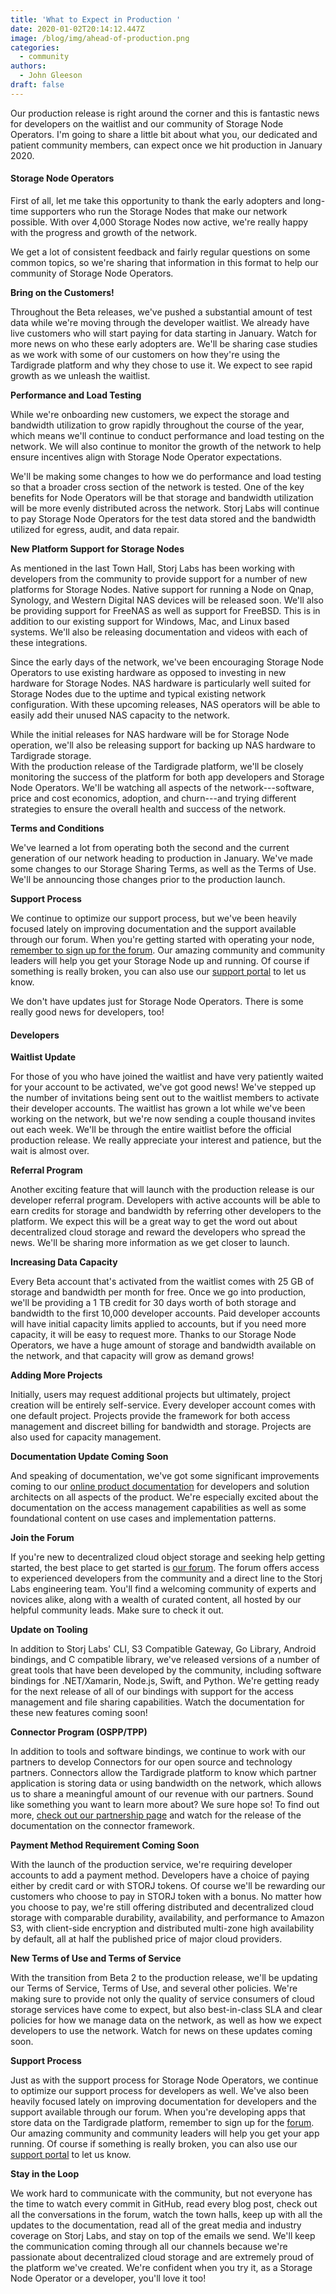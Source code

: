 ```yaml
---
title: 'What to Expect in Production '
date: 2020-01-02T20:14:12.447Z
image: /blog/img/ahead-of-production.png
categories:
  - community
authors:
  - John Gleeson
draft: false
---
```

Our production release is right around the corner and this is fantastic news for developers on the waitlist and our community of Storage Node Operators. I'm going to share a little bit about what you, our dedicated and patient community members, can expect once we hit production in January 2020.

#### Storage Node Operators

First of all, let me take this opportunity to thank the early adopters and long-time supporters who run the Storage Nodes that make our network possible. With over 4,000 Storage Nodes now active, we're really happy with the progress and growth of the network.

We get a lot of consistent feedback and fairly regular questions on some common topics, so we're sharing that information in this format to help our community of Storage Node Operators.

**Bring on the Customers!**

Throughout the Beta releases, we've pushed a substantial amount of test data while we're moving through the developer waitlist. We already have live customers who will start paying for data starting in January. Watch for more news on who these early adopters are. We'll be sharing case studies as we work with some of our customers on how they're using the Tardigrade platform and why they chose to use it. We expect to see rapid growth as we unleash the waitlist.

**Performance and Load Testing**

While we're onboarding new customers, we expect the storage and bandwidth utilization to grow rapidly throughout the course of the year, which means we'll continue to conduct performance and load testing on the network. We will also continue to monitor the growth of the network to help ensure incentives align with Storage Node Operator expectations.

We'll be making some changes to how we do performance and load testing so that a broader cross section of the network is tested. One of the key benefits for Node Operators will be that storage and bandwidth utilization will be more evenly distributed across the network. Storj Labs will continue to pay Storage Node Operators for the test data stored and the bandwidth utilized for egress, audit, and data repair.

**New Platform Support for Storage Nodes**

As mentioned in the last Town Hall, Storj Labs has been working with developers from the community to provide support for a number of new platforms for Storage Nodes. Native support for running a Node on Qnap, Synology, and Western Digital NAS devices will be released soon. We'll also be providing support for FreeNAS as well as support for FreeBSD. This is in addition to our existing support for Windows, Mac, and Linux based systems. We'll also be releasing documentation and videos with each of these integrations.

Since the early days of the network, we've been encouraging Storage Node Operators to use existing hardware as opposed to investing in new hardware for Storage Nodes. NAS hardware is particularly well suited for Storage Nodes due to the uptime and typical existing network configuration. With these upcoming releases, NAS operators will be able to easily add their unused NAS capacity to the network.

While the initial releases for NAS hardware will be for Storage Node operation, we'll also be releasing support for backing up NAS hardware to Tardigrade storage.\
With the production release of the Tardigrade platform, we'll be closely monitoring the success of the platform for both app developers and Storage Node Operators. We'll be watching all aspects of the network---software, price and cost economics, adoption, and churn---and trying different strategies to ensure the overall health and success of the network.

**Terms and Conditions**

We've learned a lot from operating both the second and the current generation of our network heading to production in January. We've made some changes to our Storage Sharing Terms, as well as the Terms of Use. We'll be announcing those changes prior to the production launch.

**Support Process**

We continue to optimize our support process, but we've been heavily focused lately on improving documentation and the support available through our forum. When you're getting started with operating your node, [remember to sign up for the forum](https://forum.storj.io/). Our amazing community and community leaders will help you get your Storage Node up and running. Of course if something is really broken, you can also use our [support portal](https://support.storj.io/hc/en-us/requests/new) to let us know.

We don't have updates just for Storage Node Operators. There is some really good news for developers, too!

#### Developers

**Waitlist Update**

For those of you who have joined the waitlist and have very patiently waited for your account to be activated, we've got good news! We've stepped up the number of invitations being sent out to the waitlist members to activate their developer accounts. The waitlist has grown a lot while we've been working on the network, but we're now sending a couple thousand invites out each week. We'll be through the entire waitlist before the official production release. We really appreciate your interest and patience, but the wait is almost over.

**Referral Program**

Another exciting feature that will launch with the production release is our developer referral program. Developers with active accounts will be able to earn credits for storage and bandwidth by referring other developers to the platform. We expect this will be a great way to get the word out about decentralized cloud storage and reward the developers who spread the news. We'll be sharing more information as we get closer to launch.

**Increasing Data Capacity**

Every Beta account that's activated from the waitlist comes with 25 GB of storage and bandwidth per month for free. Once we go into production, we'll be providing a 1 TB credit for 30 days worth of both storage and bandwidth to the first 10,000 developer accounts. Paid developer accounts will have initial capacity limits applied to accounts, but if you need more capacity, it will be easy to request more. Thanks to our Storage Node Operators, we have a huge amount of storage and bandwidth available on the network, and that capacity will grow as demand grows!

**Adding More Projects**

Initially, users may request additional projects but ultimately, project creation will be entirely self-service. Every developer account comes with one default project. Projects provide the framework for both access management and discreet billing for bandwidth and storage. Projects are also used for capacity management.

**Documentation Update Coming Soon**

And speaking of documentation, we've got some significant improvements coming to our [online product documentation](https://documentation.tardigrade.io) for developers and solution architects on all aspects of the product. We're especially excited about the documentation on the access management capabilities as well as some foundational content on use cases and implementation patterns.

**Join the Forum** 

If you're new to decentralized cloud object storage and seeking help getting started, the best place to get started is [our forum](https://forum.storj.io/). The forum offers access to experienced developers from the community and a direct line to the Storj Labs engineering team. You'll find a welcoming community of experts and novices alike, along with a wealth of curated content, all hosted by our helpful community leads. Make sure to check it out.

**Update on Tooling**

In addition to Storj Labs' CLI, S3 Compatible Gateway, Go Library, Android bindings, and C compatible library, we've released versions of a number of great tools that have been developed by the community, including software bindings for .NET/Xamarin, Node.js, Swift, and Python. We're getting ready for the next release of all of our bindings with support for the access management and file sharing capabilities. Watch the documentation for these new features coming soon!

**Connector Program (OSPP/TPP)**

In addition to tools and software bindings, we continue to work with our partners to develop Connectors for our open source and technology partners. Connectors allow the Tardigrade platform to know which partner application is storing data or using bandwidth on the network, which allows us to share a meaningful amount of our revenue with our partners. Sound like something you want to learn more about? We sure hope so! To find out more, [check out our partnership page](https://tardigrade.io/partner/) and watch for the release of the documentation on the connector framework.

**Payment Method Requirement Coming Soon**

With the launch of the production service, we're requiring developer accounts to add a payment method. Developers have a choice of paying either by credit card or with STORJ tokens. Of course we'll be rewarding our customers who choose to pay in STORJ token with a bonus. No matter how you choose to pay, we're still offering distributed and decentralized cloud storage with comparable durability, availability, and performance to Amazon S3, with client-side encryption and distributed multi-zone high availability by default, all at half the published price of major cloud providers.

**New Terms of Use and Terms of Service**

With the transition from Beta 2 to the production release, we'll be updating our Terms of Service, Terms of Use, and several other policies. We're making sure to provide not only the quality of service consumers of cloud storage services have come to expect, but also best-in-class SLA and clear policies for how we manage data on the network, as well as how we expect developers to use the network. Watch for news on these updates coming soon.

**Support Process**

Just as with the support process for Storage Node Operators, we continue to optimize our support process for developers as well. We've also been heavily focused lately on improving documentation for developers and the support available through our forum. When you're developing apps that store data on the Tardigrade platform, remember to sign up for the [forum](https://forum.storj.io). Our amazing community and community leaders will help you get your app running. Of course if something is really broken, you can also use our [support portal](https://support.tardigrade.io/hc/en-us/requests/new) to let us know.

**Stay in the Loop**

We work hard to communicate with the community, but not everyone has the time to watch every commit in GitHub, read every blog post, check out all the conversations in the forum, watch the town halls, keep up with all the updates to the documentation, read all of the great media and industry coverage on Storj Labs, and stay on top of the emails we send. We'll keep the communication coming through all our channels because we're passionate about decentralized cloud storage and are extremely proud of the platform we've created. We're confident when you try it, as a Storage Node Operator or a developer, you'll love it too!
